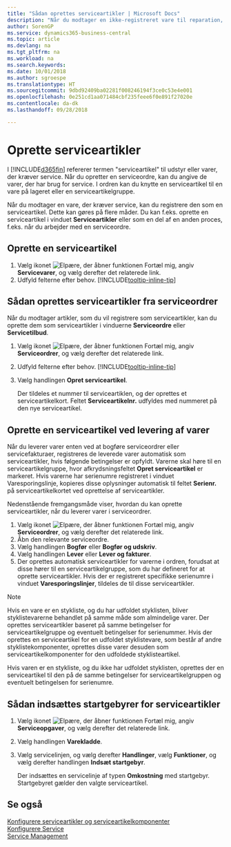 ```yaml
---
title: "Sådan oprettes serviceartikler | Microsoft Docs"
description: "Når du modtager en ikke-registreret vare til reparation, kan du registrere den som en serviceartikel."
author: SorenGP
ms.service: dynamics365-business-central
ms.topic: article
ms.devlang: na
ms.tgt_pltfrm: na
ms.workload: na
ms.search.keywords: 
ms.date: 10/01/2018
ms.author: sgroespe
ms.translationtype: HT
ms.sourcegitcommit: 9dbd92409ba02281f008246194f3ce0c53e4e001
ms.openlocfilehash: 0e251cd1aa071484cbf235feee6f0e891f27020e
ms.contentlocale: da-dk
ms.lasthandoff: 09/28/2018

---
```

# <a name="create-service-items"></a>Oprette serviceartikler
I [!INCLUDE[d365fin](includes/d365fin_md.md)] refererer termen "serviceartikel" til udstyr eller varer, der kræver service. Når du opretter en serviceordre, kan du angive de varer, der har brug for service. I ordren kan du knytte en serviceartikel til en vare på lageret eller en serviceartikelgruppe.    

Når du modtager en vare, der kræver service, kan du registrere den som en serviceartikel. Dette kan gøres på flere måder. Du kan f.eks. oprette en serviceartikel i vinduet **Serviceartikler** eller som en del af en anden proces, f.eks. når du arbejder med en serviceordre.   

## <a name="to-create-a-service-item"></a>Oprette en serviceartikel  
1. Vælg ikonet ![Elpære, der åbner funktionen Fortæl mig](media/ui-search/search_small.png "Fortæl mig, hvad du vil foretage dig"), angiv **Servicevarer**, og vælg derefter det relaterede link.
2. Udfyld felterne efter behov. [!INCLUDE[tooltip-inline-tip](includes/tooltip-inline-tip_md.md)]  

## <a name="to-create-service-items-within-a-service-order"></a>Sådan oprettes serviceartikler fra serviceordrer  
Når du modtager artikler, som du vil registrere som serviceartikler, kan du oprette dem som serviceartikler i vinduerne **Serviceordre** eller **Servicetilbud**.  

1. Vælg ikonet ![Elpære, der åbner funktionen Fortæl mig](media/ui-search/search_small.png "Fortæl mig, hvad du vil foretage dig"), angiv **Serviceordrer**, og vælg derefter det relaterede link.  
2. Udfyld felterne efter behov. [!INCLUDE[tooltip-inline-tip](includes/tooltip-inline-tip_md.md)]  
3. Vælg handlingen **Opret serviceartikel**.  

    Der tildeles et nummer til serviceartiklen, og der oprettes et serviceartikelkort. Feltet **Serviceartikelnr.** udfyldes med nummeret på den nye serviceartikel.

## <a name="to-create-a-service-item-when-shipping-items"></a>Oprette en serviceartikel ved levering af varer  
Når du leverer varer enten ved at bogføre serviceordrer eller servicefakturaer, registreres de leverede varer automatisk som serviceartikler, hvis følgende betingelser er opfyldt. Varerne skal høre til en serviceartikelgruppe, hvor afkrydsningsfeltet **Opret serviceartikel** er markeret. Hvis varerne har serienumre registreret i vinduet Varesporingslinje, kopieres disse oplysninger automatisk til feltet **Serienr.** på serviceartikelkortet ved oprettelse af serviceartikler.  

Nedenstående fremgangsmåde viser, hvordan du kan oprette serviceartikler, når du leverer varer i serviceordrer.  

1. Vælg ikonet ![Elpære, der åbner funktionen Fortæl mig](media/ui-search/search_small.png "Fortæl mig, hvad du vil foretage dig"), angiv **Serviceordrer**, og vælg derefter det relaterede link.  
2. Åbn den relevante serviceordre.  
3. Vælg handlingen **Bogfør** eller **Bogfør og udskriv**.  
4. Vælg handlingen **Lever** eller **Lever og fakturer**.  
5. Der oprettes automatisk serviceartikler for varerne i ordren, forudsat at disse hører til en serviceartikelgruppe, som du har defineret for at oprette serviceartikler. Hvis der er registreret specifikke serienumre i vinduet **Varesporingslinjer**, tildeles de til disse serviceartikler.  

> [!NOTE]  
>  Hvis en vare er en stykliste, og du har udfoldet styklisten, bliver styklistevarerne behandlet på samme måde som almindelige varer. Der oprettes serviceartikler baseret på samme betingelser for serviceartikelgruppe og eventuelt betingelser for serienummer. Hvis der oprettes en serviceartikel for en udfoldet styklistevare, som består af andre styklistekomponenter, oprettes disse varer desuden som serviceartikelkomponenter for den udfoldede styklisteartikel.  
>   
>  Hvis varen er en stykliste, og du ikke har udfoldet styklisten, oprettes der en serviceartikel til den på de samme betingelser for serviceartikelgruppen og eventuelt betingelsen for serienumre.  

## <a name="to-insert-a-starting-fee-for-a-service-item"></a>Sådan indsættes startgebyrer for serviceartikler
1. Vælg ikonet ![Elpære, der åbner funktionen Fortæl mig](media/ui-search/search_small.png "Fortæl mig, hvad du vil foretage dig"), angiv **Serviceopgaver**, og vælg derefter det relaterede link.
2. Vælg handlingen **Varekladde**.
3. Vælg servicelinjen, og vælg derefter **Handlinger**, vælg **Funktioner**, og vælg derefter handlingen **Indsæt startgebyr**.  

    Der indsættes en servicelinje af typen **Omkostning** med startgebyr. Startgebyret gælder den valgte serviceartikel.

## <a name="see-also"></a>Se også  
[Konfigurere serviceartikler og serviceartikelkomponenter](service-how-setup-service-items.md)  
[Konfigurere Service](service-setup-service.md)  
[Service Management](service-service.md)  

